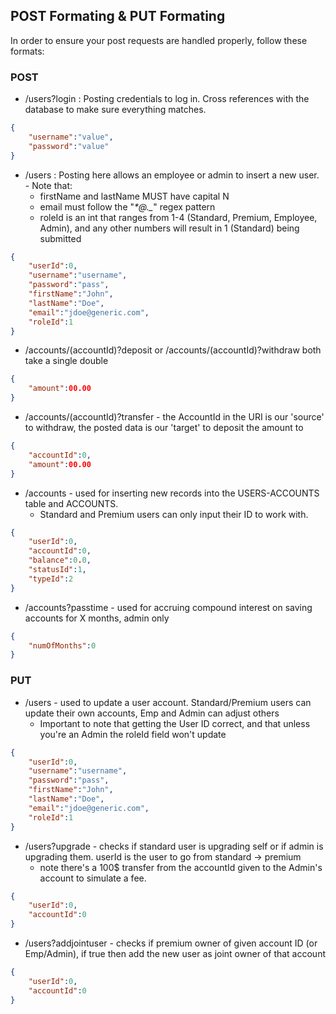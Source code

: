 ## POST Formating & PUT Formating
In order to ensure your post requests are handled properly, follow these formats:

### POST
* /users?login : Posting credentials to log in. Cross references with the database to make sure everything matches.
```json
{
	"username":"value",
	"password":"value"
}
```
* /users : Posting here allows an employee or admin to insert a new user.  - Note that:
  * firstName and lastName MUST have capital N 
  * email must follow the "_*@_*._*" regex pattern 
  * roleId is an int that ranges from 1-4 (Standard, Premium, Employee, Admin), and any other numbers will result in 1 (Standard) being submitted
```json
{
    "userId":0,
    "username":"username",
    "password":"pass",
    "firstName":"John",
    "lastName":"Doe",
    "email":"jdoe@generic.com",
    "roleId":1
}
```
* /accounts/(accountId)?deposit or /accounts/(accountId)?withdraw both take a single double 
```json
{
    "amount":00.00
}
```
* /accounts/(accountId)?transfer - the AccountId in the URI is our 'source' to withdraw, the posted data is our 'target' to deposit the amount to
```json
{
	"accountId":0,
    "amount":00.00
}
```
* /accounts -  used for inserting new records into the USERS-ACCOUNTS table and ACCOUNTS. 
  * Standard and Premium users can only input their ID to work with.
```json
{
    "userId":0,
    "accountId":0,
    "balance":0.0,
    "statusId":1,
    "typeId":2
}
```
* /accounts?passtime  - used for accruing compound interest on saving accounts for X months, admin only
```json
{
    "numOfMonths":0
}
```

### PUT
* /users - used to update a user account. Standard/Premium users can update their own accounts, Emp and Admin can adjust others
  * Important to note that getting the User ID correct, and that unless you're an Admin the roleId field won't update
```json
{
    "userId":0,
    "username":"username",
    "password":"pass",
    "firstName":"John",
    "lastName":"Doe",
    "email":"jdoe@generic.com",
    "roleId":1
}
```
* /users?upgrade - checks if standard user is upgrading self or if admin is upgrading them. userId is the user to go from standard -> premium
  * note there's a 100$ transfer from the accountId given to the Admin's account to simulate a fee.
```json
{
	"userId":0,
	"accountId":0
}
```
* /users?addjointuser - checks if premium owner of given account ID (or Emp/Admin), if true then add the new user as joint owner of that account
```json
{
	"userId":0,
	"accountId":0
}
```